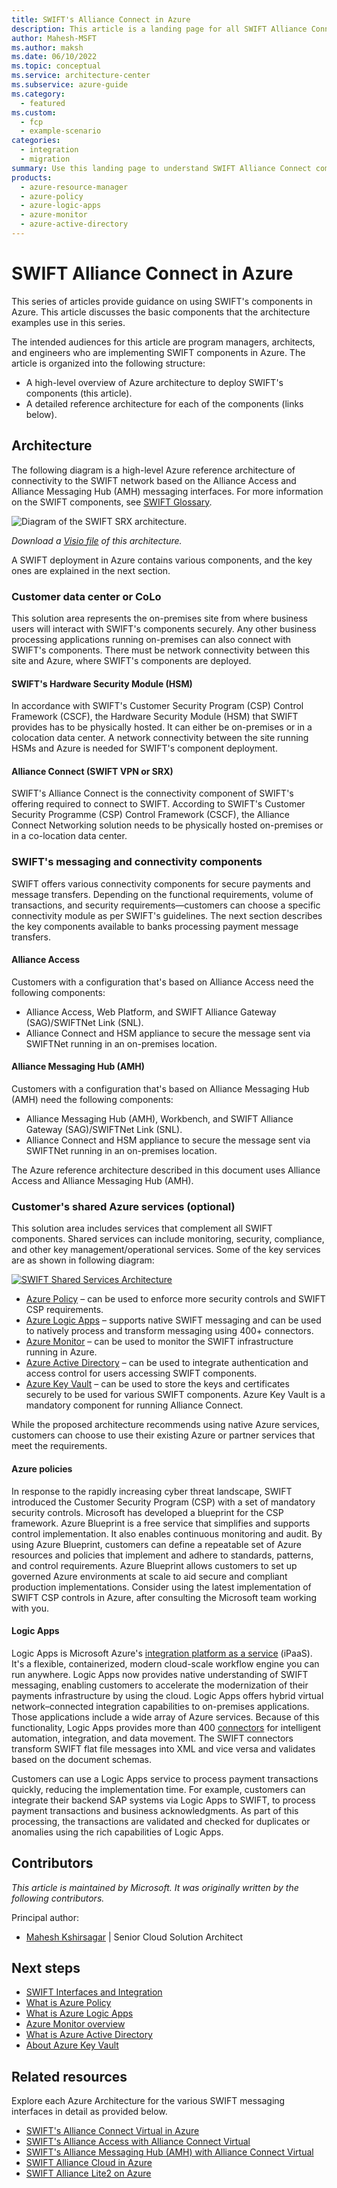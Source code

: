 ```yaml
---
title: SWIFT's Alliance Connect in Azure
description: This article is a landing page for all SWIFT Alliance Connect components that can be deployed on Azure.
author: Mahesh-MSFT
ms.author: maksh
ms.date: 06/10/2022
ms.topic: conceptual
ms.service: architecture-center
ms.subservice: azure-guide
ms.category:
  - featured
ms.custom:
  - fcp
  - example-scenario
categories:
  - integration
  - migration
summary: Use this landing page to understand SWIFT Alliance Connect components and their architecture in Azure.
products:
  - azure-resource-manager
  - azure-policy
  - azure-logic-apps
  - azure-monitor
  - azure-active-directory
---
```


# SWIFT Alliance Connect in Azure

This series of articles provide guidance on using SWIFT's components in Azure. This article discusses the basic components that the architecture examples use in this series.

The intended audiences for this article are program managers, architects, and engineers who are implementing SWIFT components in Azure. The article is organized into the following structure:

* A high-level overview of Azure architecture to deploy SWIFT's components (this article).
* A detailed reference architecture for each of the components (links below).

## Architecture

The following diagram is a high-level Azure reference architecture of connectivity to the SWIFT network based on the Alliance Access and Alliance Messaging Hub (AMH) messaging interfaces.
For more information on the SWIFT components, see [SWIFT Glossary](https://developer.swift.com/glossary).

![Diagram of the SWIFT SRX architecture.](./media/swift-ref-arch.png)

*Download a [Visio file](https://arch-center.azureedge.net/swift-main-page-srx-mvp.vsdx) of this architecture.*

A SWIFT deployment in Azure contains various components, and the key ones are explained in the next section.

### Customer data center or CoLo

This solution area represents the on-premises site from where business users will interact with SWIFT's components securely. Any other business processing applications running on-premises can also connect with SWIFT's components. There must be network connectivity between this site and Azure, where SWIFT's components are deployed.

#### SWIFT's Hardware Security Module (HSM)

In accordance with SWIFT's Customer Security Program (CSP) Control Framework (CSCF), the Hardware Security Module (HSM) that SWIFT provides has to be physically hosted. It can either be on-premises or in a colocation data center. A network connectivity between the site running HSMs and Azure is needed for SWIFT's component deployment.

#### Alliance Connect (SWIFT VPN or SRX)

SWIFT's Alliance Connect is the connectivity component of SWIFT's offering required to connect to SWIFT. According to SWIFT's Customer Security Programme (CSP) Control Framework (CSCF), the Alliance Connect Networking solution needs to be physically hosted on-premises or in a co-location data center.

### SWIFT's messaging and connectivity components

SWIFT offers various connectivity components for secure payments and message transfers. Depending on the functional requirements, volume of transactions, and security requirements—customers can choose a specific connectivity module as per SWIFT's guidelines. The next section describes the key components available to banks processing payment message transfers.

#### Alliance Access

Customers with a configuration that's based on Alliance Access need the following components:

* Alliance Access, Web Platform, and SWIFT Alliance Gateway (SAG)/SWIFTNet Link (SNL).
* Alliance Connect and HSM appliance to secure the message sent via SWIFTNet running in an on-premises location.

#### Alliance Messaging Hub (AMH)

Customers with a configuration that's based on Alliance Messaging Hub (AMH) need the following components:

* Alliance Messaging Hub (AMH), Workbench, and SWIFT Alliance Gateway (SAG)/SWIFTNet Link (SNL).
* Alliance Connect and HSM appliance to secure the message sent via SWIFTNet running in an on-premises location.

The Azure reference architecture described in this document uses Alliance Access and Alliance Messaging Hub (AMH).

### Customer's shared Azure services (optional)

This solution area includes services that complement all SWIFT components. Shared services can include monitoring, security, compliance, and other key management/operational services. Some of the key services are as shown in following diagram:

[![SWIFT Shared Services Architecture](./media/amh-on-azure-shared.png#lightbox)](./media/amh-on-azure-shared.png#lightbox)

* [Azure Policy](https://azure.microsoft.com/services/azure-policy) – can be used to enforce more security controls and SWIFT CSP requirements.
* [Azure Logic Apps](https://azure.microsoft.com/services/logic-apps) – supports native SWIFT messaging and can be used to natively process and transform messaging using 400+ connectors.
* [Azure Monitor](https://azure.microsoft.com/services/monitor) – can be used to monitor the SWIFT infrastructure running in Azure.
* [Azure Active Directory](https://azure.microsoft.com/services/active-directory) – can be used to integrate authentication and access control for users accessing SWIFT components.
* [Azure Key Vault](https://azure.microsoft.com/services/key-vault) – can be used to store the keys and certificates securely to be used for various SWIFT components. Azure Key Vault is a mandatory component for running Alliance Connect.

While the proposed architecture recommends using native Azure services, customers can choose to use their existing Azure or partner services that meet the requirements.

#### Azure policies

In response to the rapidly increasing cyber threat landscape, SWIFT introduced the Customer Security Program (CSP) with a set of mandatory security controls. Microsoft has developed a blueprint for the CSP framework. Azure Blueprint is a free service that simplifies and supports control implementation. It also enables continuous monitoring and audit. By using Azure Blueprint, customers can define a repeatable set of Azure resources and policies that implement and adhere to standards, patterns, and control requirements. Azure Blueprint allows customers to set up governed Azure environments at scale to aid secure and compliant production implementations. Consider using the latest implementation of SWIFT CSP controls in Azure, after consulting the Microsoft team working with you.

#### Logic Apps

Logic Apps is Microsoft Azure's [integration platform as a service](https://argonsys.com/microsoft-cloud/glossary/platform-as-a-service) (iPaaS). It's a flexible, containerized, modern cloud-scale workflow engine you can run anywhere. Logic Apps now provides native understanding of SWIFT messaging, enabling customers to accelerate the modernization of their payments infrastructure by using the cloud. Logic Apps offers hybrid virtual network–connected integration capabilities to on-premises applications. Those applications include a wide array of Azure services. Because of this functionality, Logic Apps provides more than 400 [connectors](/connectors/connector-reference/connector-reference-logicapps-connectors) for intelligent automation, integration, and data movement. The SWIFT connectors transform SWIFT flat file messages into XML and vice versa and validates based on the document schemas.

Customers can use a Logic Apps service to process payment transactions quickly, reducing the implementation time. For example, customers can integrate their backend SAP systems via Logic Apps to SWIFT, to process payment transactions and business acknowledgments. As part of this processing, the transactions are validated and checked for duplicates or anomalies using the rich capabilities of Logic Apps.

## Contributors

*This article is maintained by Microsoft. It was originally written by the following contributors.*

Principal author:

* [Mahesh Kshirsagar](https://uk.linkedin.com/in/mahesh-kshirsagar-msft) | Senior Cloud Solution Architect

## Next steps

* [SWIFT Interfaces and Integration](https://www.swift.com/our-solutions/interfaces-and-integration)
* [What is Azure Policy](/azure/governance/policy/overview)
* [What is Azure Logic Apps](/azure/logic-apps/logic-apps-overview)
* [Azure Monitor overview](/azure/azure-monitor/overview)
* [What is Azure Active Directory](/azure/active-directory/fundamentals/active-directory-whatis)
* [About Azure Key Vault](/azure/key-vault/general/overview)

## Related resources

Explore each Azure Architecture for the various SWIFT messaging interfaces in detail as provided below.

* [SWIFT's Alliance Connect Virtual in Azure](swift-on-azure-vsrx.yml)
* [SWIFT's Alliance Access with Alliance Connect Virtual](swift-alliance-access-vsrx-on-azure.yml)
* [SWIFT's Alliance Messaging Hub (AMH) with Alliance Connect Virtual](swift-alliance-messaging-hub-vsrx.yml)
* [SWIFT Alliance Cloud in Azure](swift-alliance-cloud-on-azure.yml)
* [SWIFT Alliance Lite2 on Azure](swift-alliance-lite2-on-azure.yml)
